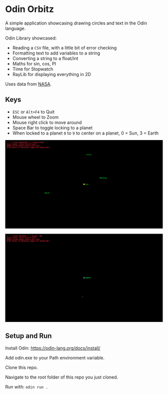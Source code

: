 # Odin Orbitz

A simple application showcasing drawing circles and text in the Odin language.

Odin Library showcased:

* Reading a `CSV` file, with a little bit of error checking
* Formatting text to add variables to a string
* Converting a string to a float/int
* Maths for sin, cos, PI
* Time for Stopwatch
* RayLib for displaying everything in 2D

Uses data from [NASA](https://nssdc.gsfc.nasa.gov/planetary/factsheet/).

## Keys

* `ESC` or `Alt+F4` to Quit
* Mouse wheel to Zoom
* Mouse right click to move around
* Space Bar to toggle locking to a planet
* When locked to a planet `0` to `9` to center on a planet, 0 = Sun, 3 = Earth

![Orbitz!](/images/Orbitz.PNG)

![Earth!](/images/Earth.PNG)

## Setup and Run

Install Odin: <https://odin-lang.org/docs/install/>

Add odin.exe to your Path environment variable.

Clone this repo.

Navigate to the root folder of this repo you just cloned.

Run with: `odin run .`

